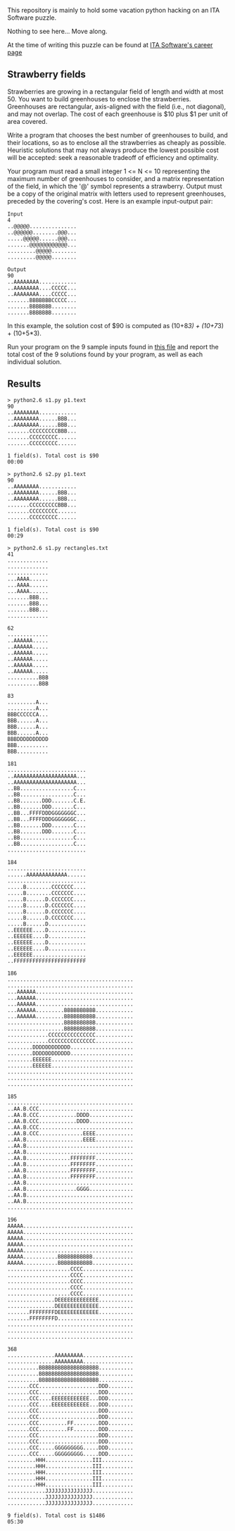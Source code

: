 This repository is mainly to hold some vacation python hacking on an ITA
Software puzzle.

Nothing to see here... Move along.

At the time of writing this puzzle can be found at [ITA Software's career page](http://www.itasoftware.com/careers/work-at-ita/hiring-puzzles.html)

Strawberry fields
-----------------

Strawberries are growing in a rectangular field of length and width at most 50.
You want to build greenhouses to enclose the strawberries. Greenhouses are
rectangular, axis-aligned with the field (i.e., not diagonal), and may not
overlap. The cost of each greenhouse is $10 plus $1 per unit of area covered.

Write a program that chooses the best number of greenhouses to build, and their
locations, so as to enclose all the strawberries as cheaply as possible.
Heuristic solutions that may not always produce the lowest possible cost will be
accepted: seek a reasonable tradeoff of efficiency and optimality.

Your program must read a small integer 1 <= N <= 10 representing the maximum
number of greenhouses to consider, and a matrix representation of the field, in
which the '@' symbol represents a strawberry. Output must be a copy of the
original matrix with letters used to represent greenhouses, preceded by the
covering's cost. Here is an example input-output pair:

    Input
    4
    ..@@@@@...............
    ..@@@@@@........@@@...
    .....@@@@@......@@@...
    .......@@@@@@@@@@@@...
    .........@@@@@........
    .........@@@@@........
   
    Output
    90
    ..AAAAAAAA............
    ..AAAAAAAA....CCCCC...
    ..AAAAAAAA....CCCCC...
    .......BBBBBBBCCCCC...
    .......BBBBBBB........
    .......BBBBBBB........

In this example, the solution cost of $90 is computed as (10+8*3) + (10+7*3) +
(10+5*3).

Run your program on the 9 sample inputs found in [this file](https://github.com/johanlindberg/Strawberry-fields/blob/master/rectangles.txt) and report the total
cost of the 9 solutions found by your program, as well as each individual
solution.

Results
-------

    > python2.6 s1.py p1.text
    90
    ..AAAAAAAA............
    ..AAAAAAAA......BBB...
    ..AAAAAAAA......BBB...
    .......CCCCCCCCCBBB...
    .......CCCCCCCCC......
    .......CCCCCCCCC......
    
    1 field(s). Total cost is $90
    00:00

    > python2.6 s2.py p1.text 
    90
    ..AAAAAAAA............
    ..AAAAAAAA......BBB...
    ..AAAAAAAA......BBB...
    .......CCCCCCCCCBBB...
    .......CCCCCCCCC......
    .......CCCCCCCCC......

    1 field(s). Total cost is $90
    00:29

    > python2.6 s1.py rectangles.txt
    41
    .............
    .............
    .............
    ...AAAA......
    ...AAAA......
    ...AAAA......
    .......BBB...
    .......BBB...
    .......BBB...
    .............
    
    62
    .............
    ..AAAAAA.....
    ..AAAAAA.....
    ..AAAAAA.....
    ..AAAAAA.....
    ..AAAAAA.....
    ..AAAAAA.....
    ..........BBB
    ..........BBB
    
    83
    .........A...
    .........A...
    BBBCCCCCCA...
    BBB......A...
    BBB......A...
    BBB......A...
    BBBDDDDDDDDDD
    BBB..........
    BBB..........
    
    181
    .........................
    ..AAAAAAAAAAAAAAAAAAAA...
    ..AAAAAAAAAAAAAAAAAAAA...
    ..BB.................C...
    ..BB.................C...
    ..BB.......DDD.......C.E.
    ..BB.......DDD.......C...
    ..BB...FFFFDDDGGGGGGGC...
    ..BB...FFFFDDDGGGGGGGC...
    ..BB.......DDD.......C...
    ..BB.......DDD.......C...
    ..BB.................C...
    ..BB.................C...
    .........................
    
    184
    .........................
    ......AAAAAAAAAAAAA......
    .........................
    .....B........CCCCCCC....
    .....B........CCCCCCC....
    .....B......D.CCCCCCC....
    .....B......D.CCCCCCC....
    .....B......D.CCCCCCC....
    .....B......D.CCCCCCC....
    .....B......D............
    ..EEEEEE....D............
    ..EEEEEE....D............
    ..EEEEEE....D............
    ..EEEEEE....D............
    ..EEEEEE.................
    ..FFFFFFFFFFFFFFFFFFFFFFF
    
    186
    ........................................
    ........................................
    ...AAAAAA...............................
    ...AAAAAA...............................
    ...AAAAAA...............................
    ...AAAAAA.........BBBBBBBBBB............
    ...AAAAAA.........BBBBBBBBBB............
    ..................BBBBBBBBBB............
    ..................BBBBBBBBBB............
    .............CCCCCCCCCCCCCCC............
    .............CCCCCCCCCCCCCCC............
    ........DDDDDDDDDDDD....................
    ........DDDDDDDDDDDD....................
    ........EEEEEE..........................
    ........EEEEEE..........................
    ........................................
    ........................................
    ........................................
    
    185
    ........................................
    ..AA.B.CCC..............................
    ..AA.B.CCC............DDDD..............
    ..AA.B.CCC............DDDD..............
    ..AA.B.CCC..............................
    ..AA.B.CCC..............EEEE............
    ..AA.B..................EEEE............
    ..AA.B..................................
    ..AA.B..................................
    ..AA.B..............FFFFFFFF............
    ..AA.B..............FFFFFFFF............
    ..AA.B..............FFFFFFFF............
    ..AA.B..............FFFFFFFF............
    ..AA.B..................................
    ..AA.B................GGGG..............
    ..AA.B..................................
    ..AA.B..................................
    ........................................
    
    196
    AAAAA...................................
    AAAAA...................................
    AAAAA...................................
    AAAAA...................................
    AAAAA...................................
    AAAAA...........BBBBBBBBBBB.............
    AAAAA...........BBBBBBBBBBB.............
    ....................CCCC................
    ....................CCCC................
    ....................CCCC................
    ....................CCCC................
    ....................CCCC................
    ...............DEEEEEEEEEEEEE...........
    ...............DEEEEEEEEEEEEE...........
    .......FFFFFFFFDEEEEEEEEEEEEE...........
    .......FFFFFFFFD........................
    ........................................
    ........................................
    ........................................
    
    368
    ...............AAAAAAAAA................
    ...............AAAAAAAAA................
    ..........BBBBBBBBBBBBBBBBBBB...........
    ..........BBBBBBBBBBBBBBBBBBB...........
    ..........BBBBBBBBBBBBBBBBBBB...........
    .......CCC...................DDD........
    .......CCC...................DDD........
    .......CCC....EEEEEEEEEEEE...DDD........
    .......CCC....EEEEEEEEEEEE...DDD........
    .......CCC...................DDD........
    .......CCC...................DDD........
    .......CCC.........FF........DDD........
    .......CCC.........FF........DDD........
    .......CCC...................DDD........
    .......CCC...................DDD........
    .......CCC.....GGGGGGGGG.....DDD........
    .......CCC.....GGGGGGGGG.....DDD........
    .........HHH...............III..........
    .........HHH...............III..........
    .........HHH...............III..........
    .........HHH...............III..........
    .........HHH...............III..........
    ............JJJJJJJJJJJJJJJ.............
    ............JJJJJJJJJJJJJJJ.............
    ............JJJJJJJJJJJJJJJ.............
    
    9 field(s). Total cost is $1486
    05:30
